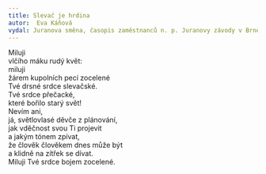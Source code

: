 ```yaml
---
title: Slevač je hrdina
autor:  Eva Káňová
vydal: Juranova směna, časopis zaměstnanců n. p. Juranovy závody v Brně
---
```


Miluji   
vlčího máku rudý květ:   
miluji   
žárem kupolních pecí zocelené   
Tvé drsné srdce slevačské.   
Tvé srdce přečacké,  
které bořilo starý svět!   
Nevím ani,   
já, světlovlasé děvče z plánování,  
jak vděčnost svou Ti projevit   
a jakým tónem zpívat,  
že člověk člověkem dnes může být   
a klidně na zítřek se dívat.   
Miluji Tvé srdce bojem zocelené.

